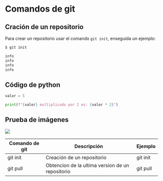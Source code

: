# Comandos de git

## Cración de un repositorio

Para crear un repositorio usar el comando `git init`, enseguida un ejemplo:

```bash
$ git init

info
info
info
info
```

## Código de python

```python
valor = 5

print(f"{valor} multiplicado por 2 es: {valor * 2}")
```
## Prueba de imágenes

<img src="https://media.contentapi.ea.com/content/dam/ea/f1/f1-23/common/articles/patch-note-v109/pj-f123-bel-w01-rus-unmarked.jpg.adapt.crop191x100.628p.jpg">

| Comando de git | Descripción                                      | Ejemplo  |
|----------------|--------------------------------------------------|----------|
| git init       | Creación de un repositorio                       | git init |
| git pull       | Obtencion de la ultima version de un repositorio | git pull |
